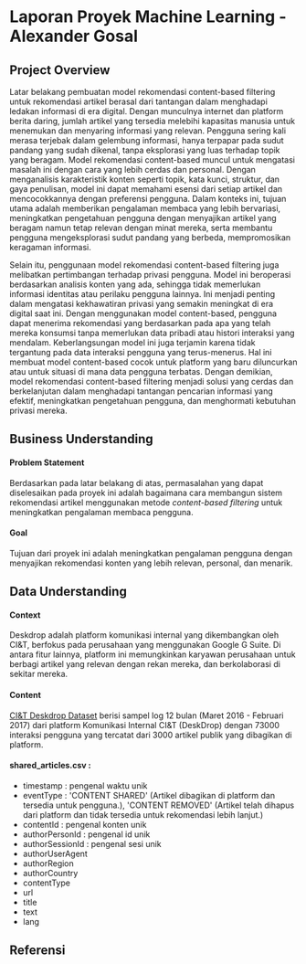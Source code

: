 # Laporan Proyek Machine Learning - Alexander Gosal
## Project Overview
Latar belakang pembuatan model rekomendasi content-based filtering untuk rekomendasi artikel berasal dari tantangan dalam menghadapi ledakan informasi di era digital. Dengan munculnya internet dan platform berita daring, jumlah artikel yang tersedia melebihi kapasitas manusia untuk menemukan dan menyaring informasi yang relevan. Pengguna sering kali merasa terjebak dalam gelembung informasi, hanya terpapar pada sudut pandang yang sudah dikenal, tanpa eksplorasi yang luas terhadap topik yang beragam. Model rekomendasi content-based muncul untuk mengatasi masalah ini dengan cara yang lebih cerdas dan personal. Dengan menganalisis karakteristik konten seperti topik, kata kunci, struktur, dan gaya penulisan, model ini dapat memahami esensi dari setiap artikel dan mencocokkannya dengan preferensi pengguna. Dalam konteks ini, tujuan utama adalah memberikan pengalaman membaca yang lebih bervariasi, meningkatkan pengetahuan pengguna dengan menyajikan artikel yang beragam namun tetap relevan dengan minat mereka, serta membantu pengguna mengeksplorasi sudut pandang yang berbeda, mempromosikan keragaman informasi.

Selain itu, penggunaan model rekomendasi content-based filtering juga melibatkan pertimbangan terhadap privasi pengguna. Model ini beroperasi berdasarkan analisis konten yang ada, sehingga tidak memerlukan informasi identitas atau perilaku pengguna lainnya. Ini menjadi penting dalam mengatasi kekhawatiran privasi yang semakin meningkat di era digital saat ini. Dengan menggunakan model content-based, pengguna dapat menerima rekomendasi yang berdasarkan pada apa yang telah mereka konsumsi tanpa memerlukan data pribadi atau histori interaksi yang mendalam. Keberlangsungan model ini juga terjamin karena tidak tergantung pada data interaksi pengguna yang terus-menerus. Hal ini membuat model content-based cocok untuk platform yang baru diluncurkan atau untuk situasi di mana data pengguna terbatas. Dengan demikian, model rekomendasi content-based filtering menjadi solusi yang cerdas dan berkelanjutan dalam menghadapi tantangan pencarian informasi yang efektif, meningkatkan pengetahuan pengguna, dan menghormati kebutuhan privasi mereka.

## Business Understanding
#### Problem Statement
Berdasarkan pada latar belakang di atas, permasalahan yang dapat diselesaikan pada proyek ini adalah bagaimana cara membangun sistem rekomendasi artikel menggunakan metode *content-based filtering* untuk meningkatkan pengalaman membaca pengguna.
#### Goal
Tujuan dari proyek ini adalah meningkatkan pengalaman pengguna dengan menyajikan rekomendasi konten yang lebih relevan, personal, dan menarik. 

## Data Understanding
#### Context
Deskdrop adalah platform komunikasi internal yang dikembangkan oleh CI&T, berfokus pada perusahaan yang menggunakan Google G Suite. Di antara fitur lainnya, platform ini memungkinkan karyawan perusahaan untuk berbagi artikel yang relevan dengan rekan mereka, dan berkolaborasi di sekitar mereka.
#### Content
[CI&T Deskdrop Dataset](https://www.kaggle.com/datasets/gspmoreira/articles-sharing-reading-from-cit-deskdrop?select=users_interactions.csv) berisi sampel log 12 bulan (Maret 2016 - Februari 2017) dari platform Komunikasi Internal CI&T (DeskDrop) dengan 73000 interaksi pengguna yang tercatat dari 3000 artikel publik yang dibagikan di platform.

#### shared_articles.csv :
* timestamp : pengenal waktu unik
* eventType : 'CONTENT SHARED' (Artikel dibagikan di platform dan tersedia untuk pengguna.), 'CONTENT REMOVED' (Artikel telah dihapus dari platform dan tidak tersedia untuk rekomendasi lebih lanjut.)
* contentId : pengenal konten unik
* authorPersonId : pengenal id unik
* authorSessionId : pengenal sesi unik
* authorUserAgent
* authorRegion
* authorCountry
* contentType
* url
* title
* text
* lang


## Referensi

